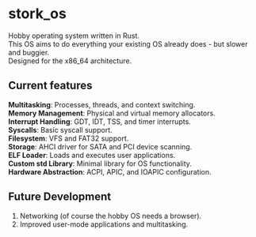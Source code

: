 # stork_os

Hobby operating system written in Rust. <br>
This OS aims to do everything your existing OS already does - but slower and buggier.<br>
Designed for the x86_64 architecture.

## Current features
<b>Multitasking</b>: Processes, threads, and context switching.<br>
<b>Memory Management</b>: Physical and virtual memory allocators.<br>
<b>Interrupt Handling</b>: GDT, IDT, TSS, and timer interrupts.<br>
<b>Syscalls</b>: Basic syscall support.<br>
<b>Filesystem</b>: VFS and FAT32 support.<br>
<b>Storage</b>: AHCI driver for SATA and PCI device scanning.<br>
<b>ELF Loader</b>: Loads and executes user applications.<br>
<b>Custom std Library</b>: Minimal library for OS functionality.<br>
<b>Hardware Abstraction</b>: ACPI, APIC, and IOAPIC configuration.<br>

## Future Development
1. Networking (of course the hobby OS needs a browser).
2. Improved user-mode applications and multitasking.